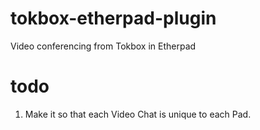 tokbox-etherpad-plugin
======================

Video conferencing from Tokbox in Etherpad

todo
====

1. Make it so that each Video Chat is unique to each Pad.

